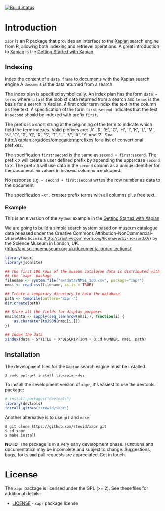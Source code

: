 [![Build Status](https://travis-ci.org/stewid/xapr.png)](https://travis-ci.org/stewid/xapr)

# Introduction

`xapr` is an R package that provides an interface to the
[Xapian](http://xapian.org/) search engine from R, allowing both
indexing and retrievel operations. A great introduction to
[Xapian](http://xapian.org/) is the
[Getting Started with Xapian](http://getting-started-with-xapian.readthedocs.org/en/latest/).

## Indexing

Index the content of a `data.frame` to documents with the Xapian
search engine A `document` is the data returned from a search.

The index plan is specified symbolically. An index plan has the form
`data ~ terms` where `data` is the blob of data returned from a search
and `terms` is the basis for a search in Xapian. A first order term
index the text in the column as free text. A specification of the form
`first:second` indicates that the text in `second` should be indexed
with prefix `first`.

The prefix is a short string at the beginning of the term to indicate
which field the term indexes. Valid prefixes are: 'A' ,'D', 'E', 'G',
'H', 'I', 'K', 'L', 'M', 'N', 'O', 'P', 'Q', 'R', 'S', 'T', 'U', 'V',
'X', 'Y' and 'Z'. See http://xapian.org/docs/omega/termprefixes for a
list of conventional prefixes.

The specification `first*second` is the same as `second +
first:second`. The prefix `X` will create a user defined prefix by
appending the uppercase `second` to `X`. The prefix `Q` will use data
in the `second` column as a unique identifier for the document. `NA`
values in indexed columns are skipped.

No response e.g. `~ second + first:second` writes the row number as
data to the document.

The specification `~X*.` creates prefix terms with all columns plus
free text.

### Example

This is an `R` version of the `Python` example in the
[Getting Started with Xapian](http://getting-started-with-xapian.readthedocs.org/en/latest/practical_example/index.html)

We are going to build a simple search system based on museum catalogue
data released under the Creative Commons Attribution-NonCommercial-
ShareAlike license (http://creativecommons.org/licenses/by-nc-sa/3.0/)
by the Science Museum in London, UK.
(http://api.sciencemuseum.org.uk/documentation/collections/)

```r
library(xapr)
library(jsonlite)

## The first 100 rows of the museum catalogue data is distributed with
## the 'xapr' package
filename <- system.file("extdata/NMSI_100.csv", package="xapr")
nmsi <- read.csv(filename, as.is = TRUE)

## Create a temporary directory to hold the database
path <- tempfile(pattern="xapr-")
dir.create(path)

## Store all the fields for display purposes
nmsi$data <- sapply(seq_len(nrow(nmsi)), function(i) {
    as.character(toJSON(nmsi[i,]))
})

## Index the data
xindex(data ~ S*TITLE + X*DESCRIPTION + Q:id_NUMBER, nmsi, path)
```

## Installation

The development files for the `Xapian` search engine must be
installed.

```
$ sudo apt-get install libxapian-dev
```

To install the development version of `xapr`, it's easiest to use the
devtools package:

```r
# install.packages("devtools")
library(devtools)
install_github("stewid/xapr")
```

Another alternative is to use `git` and `make`

```
$ git clone https://github.com/stewid/xapr.git
$ cd xapr
$ make install
```

**NOTE:** The package is in a very early development phase. Functions
and documentation may be incomplete and subject to
change. Suggestions, bugs, forks and pull requests are
appreciated. Get in touch.

# License

The `xapr` package is licensed under the GPL (>= 2). See these files
for additional details:

- [LICENSE](LICENSE)     - `xapr` package license
